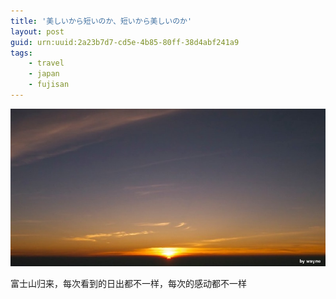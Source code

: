 ```yaml
---
title: '美しいから短いのか、短いから美しいのか'
layout: post
guid: urn:uuid:2a23b7d7-cd5e-4b85-80ff-38d4abf241a9
tags:
    - travel
    - japan
    - fujisan
---
```


![Sunrise](/media/files/2010/08/17/sunrise.jpg)

富士山归来，每次看到的日出都不一样，每次的感动都不一样
